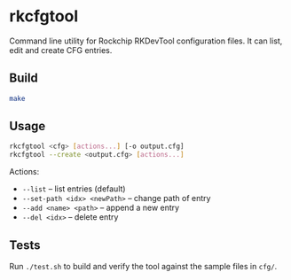 # rkcfgtool

Command line utility for Rockchip RKDevTool configuration files.
It can list, edit and create CFG entries.

## Build

```sh
make
```

## Usage

```sh
rkcfgtool <cfg> [actions...] [-o output.cfg]
rkcfgtool --create <output.cfg> [actions...]
```

Actions:
- `--list` – list entries (default)
- `--set-path <idx> <newPath>` – change path of entry
- `--add <name> <path>` – append a new entry
- `--del <idx>` – delete entry

## Tests

Run `./test.sh` to build and verify the tool against the sample files in `cfg/`.
